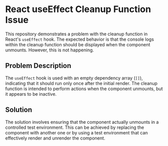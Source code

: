 # React useEffect Cleanup Function Issue

This repository demonstrates a problem with the cleanup function in React's `useEffect` hook.  The expected behavior is that the console logs within the cleanup function should be displayed when the component unmounts. However, this is not happening.

## Problem Description

The `useEffect` hook is used with an empty dependency array (`[]`), indicating that it should run only once after the initial render. The cleanup function is intended to perform actions when the component unmounts, but it appears to be inactive.

## Solution

The solution involves ensuring that the component actually unmounts in a controlled test environment. This can be achieved by replacing the component with another one or by using a test environment that can effectively render and unrender the component.